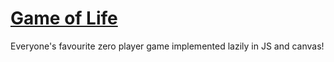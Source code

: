 # [Game of Life](https://en.wikipedia.org/wiki/Conway's_Game_of_Life)

Everyone's favourite zero player game implemented lazily in JS and canvas!
